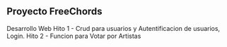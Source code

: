 Proyecto FreeChords
--------------------

Desarrollo Web
Hito 1 - Crud para usuarios y Autentificacion de usuarios, Login.
Hito 2 - Funcion para Votar por Artistas